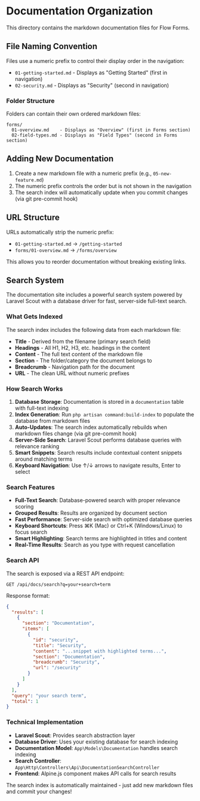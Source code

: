 # Documentation Organization

This directory contains the markdown documentation files for Flow Forms.

## File Naming Convention

Files use a numeric prefix to control their display order in the navigation:

- `01-getting-started.md` - Displays as "Getting Started" (first in navigation)
- `02-security.md` - Displays as "Security" (second in navigation)

### Folder Structure

Folders can contain their own ordered markdown files:

```
forms/
  01-overview.md    - Displays as "Overview" (first in Forms section)
  02-field-types.md - Displays as "Field Types" (second in Forms section)
```

## Adding New Documentation

1. Create a new markdown file with a numeric prefix (e.g., `05-new-feature.md`)
2. The numeric prefix controls the order but is not shown in the navigation
3. The search index will automatically update when you commit changes (via git pre-commit hook)

## URL Structure

URLs automatically strip the numeric prefix:
- `01-getting-started.md` → `/getting-started`
- `forms/01-overview.md` → `/forms/overview`

This allows you to reorder documentation without breaking existing links.

## Search System

The documentation site includes a powerful search system powered by Laravel Scout with a database driver for fast, server-side full-text search.

### What Gets Indexed

The search index includes the following data from each markdown file:

- **Title** - Derived from the filename (primary search field)
- **Headings** - All H1, H2, H3, etc. headings in the content
- **Content** - The full text content of the markdown file  
- **Section** - The folder/category the document belongs to
- **Breadcrumb** - Navigation path for the document
- **URL** - The clean URL without numeric prefixes

### How Search Works

1. **Database Storage**: Documentation is stored in a `documentation` table with full-text indexing
2. **Index Generation**: Run `php artisan command:build-index` to populate the database from markdown files
3. **Auto-Updates**: The search index automatically rebuilds when markdown files change (via git pre-commit hook)
4. **Server-Side Search**: Laravel Scout performs database queries with relevance ranking
5. **Smart Snippets**: Search results include contextual content snippets around matching terms
6. **Keyboard Navigation**: Use ↑/↓ arrows to navigate results, Enter to select

### Search Features

- **Full-Text Search**: Database-powered search with proper relevance scoring
- **Grouped Results**: Results are organized by document section
- **Fast Performance**: Server-side search with optimized database queries
- **Keyboard Shortcuts**: Press ⌘K (Mac) or Ctrl+K (Windows/Linux) to focus search
- **Smart Highlighting**: Search terms are highlighted in titles and content
- **Real-Time Results**: Search as you type with request cancellation

### Search API

The search is exposed via a REST API endpoint:

```
GET /api/docs/search?q=your+search+term
```

Response format:
```json
{
  "results": [
    {
      "section": "Documentation", 
      "items": [
        {
          "id": "security",
          "title": "Security",
          "content": "...snippet with highlighted terms...",
          "section": "Documentation", 
          "breadcrumb": "Security",
          "url": "/security"
        }
      ]
    }
  ],
  "query": "your search term",
  "total": 1
}
```

### Technical Implementation

- **Laravel Scout**: Provides search abstraction layer
- **Database Driver**: Uses your existing database for search indexing  
- **Documentation Model**: `App\Models\Documentation` handles search indexing
- **Search Controller**: `App\Http\Controllers\Api\DocumentationSearchController`
- **Frontend**: Alpine.js component makes API calls for search results

The search index is automatically maintained - just add new markdown files and commit your changes!